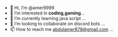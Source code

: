 - 👋 Hi, I’m @amer9999
- 👀 I’m interested in **coding,gaming**...
- 🌱 I’m currently learning java script ...
- 💞️ I’m looking to collaborate on discord bots ...
- 📫 How to reach me abdulamer878@gmail.com ...

<!---
amer9999/amer9999 is a ✨ special ✨ repository because its `README.md` (this file) appears on your GitHub profile.
You can click the Preview link to take a look at your changes.
--->
